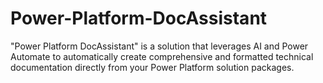 # Power-Platform-DocAssistant
"Power Platform DocAssistant" is a solution that leverages AI and Power Automate to automatically create comprehensive and formatted technical documentation directly from your Power Platform solution packages.
